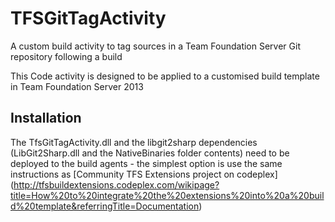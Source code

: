 TFSGitTagActivity
=================

A custom build activity to tag sources in a Team Foundation Server Git repository following a build


This Code activity is designed to be applied to a customised build template in Team Foundation Server 2013

Installation
--------------

The TfsGitTagActivity.dll and the libgit2sharp dependencies (LibGit2Sharp.dll and the NativeBinaries folder contents) need 
to be deployed to the build agents  - the simplest option is use the same instructions as [Community TFS Extensions project on codeplex]
(http://tfsbuildextensions.codeplex.com/wikipage?title=How%20to%20integrate%20the%20extensions%20into%20a%20build%20template&referringTitle=Documentation)


